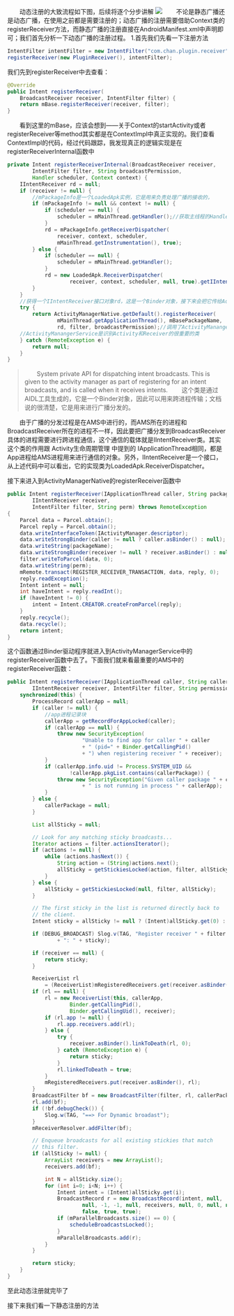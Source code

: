 　　动态注册的大致流程如下图，后续将逐个分步讲解
![](http://i.imgur.com/ga6VQQs.jpg)
　　不论是静态广播还是动态广播，在使用之前都是需要注册的；动态广播的注册需要借助Context类的registerReceiver方法，而静态广播的注册直接在AndroidManifest.xml中声明即可；我们首先分析一下动态广播的注册过程。
1.首先我们先看一下注册方法
```java
IntentFilter intentFilter = new IntentFilter("com.chan.plugin.receiver");
registerReceiver(new PluginReceiver(), intentFilter);
```
我们先到registerReceiver中去查看：
```java
@Override
public Intent registerReceiver(
    BroadcastReceiver receiver, IntentFilter filter) {
    return mBase.registerReceiver(receiver, filter);
}
```
　　看到这里的mBase，应该会想到——关于Context的startActivity或者registerReceiver等method其实都是在ContextImpl中真正实现的。我们查看ContextImpl的代码，经过代码跟踪，我发现真正的逻辑实现是在registerReceiverInternal函数中

```java
private Intent registerReceiverInternal(BroadcastReceiver receiver,
        IntentFilter filter, String broadcastPermission,
        Handler scheduler, Context context) {
    IIntentReceiver rd = null;
    if (receiver != null) {
		//mPackageInfo是一个LoadedApk实例，它是用来负责处理广播的接收的，
        if (mPackageInfo != null && context != null) {
            if (scheduler == null) {
                scheduler = mMainThread.getHandler();//获取主线程的Handler
            }
            rd = mPackageInfo.getReceiverDispatcher(
                receiver, context, scheduler,
                mMainThread.getInstrumentation(), true);
        } else {
            if (scheduler == null) {
                scheduler = mMainThread.getHandler();
            }
            rd = new LoadedApk.ReceiverDispatcher(
                    receiver, context, scheduler, null, true).getIIntentReceiver();
        }
    }
	//获得一个IIntentReceiver接口对象rd，这是一个Binder对象，接下来会把它传给ActivityManagerService，ActivityManagerService在收到相应的广播时，就是通过这个Binder对象来通知MainActivity来接收的。
    try {
        return ActivityManagerNative.getDefault().registerReceiver(
                mMainThread.getApplicationThread(), mBasePackageName,
                rd, filter, broadcastPermission);//调用了ActivityManangerService中的registerReceiver类
	//ActivityManangerService是识别Activity和Receiver的很重要的类
    } catch (RemoteException e) {
        return null;
    }
}
```
>　　System private API for dispatching intent broadcasts. This is given to the activity manager as part of registering for an intent broadcasts, and is called when it receives intents.
　　这个类是通过AIDL工具生成的，它是一个Binder对象，因此可以用来跨进程传输；文档说的很清楚，它是用来进行广播分发的。

　　由于广播的分发过程是在AMS中进行的，而AMS所在的进程和BroadcastReceiver所在的进程不一样，因此要把广播分发到BroadcastReceiver具体的进程需要进行跨进程通信，这个通信的载体就是IIntentReceiver类。其实这个类的作用跟 Activity生命周期管理 中提到的 IApplicationThread相同，都是App进程给AMS进程用来进行通信的对象。另外，IIntentReceiver是一个接口，从上述代码中可以看出，它的实现类为LoadedApk.ReceiverDispatcher。

接下来进入到ActivityManagerNative的registerReceiver函数中

```java
public Intent registerReceiver(IApplicationThread caller, String packageName,
        IIntentReceiver receiver,
        IntentFilter filter, String perm) throws RemoteException
{
    Parcel data = Parcel.obtain();
    Parcel reply = Parcel.obtain();
    data.writeInterfaceToken(IActivityManager.descriptor);
    data.writeStrongBinder(caller != null ? caller.asBinder() : null);
    data.writeString(packageName);
    data.writeStrongBinder(receiver != null ? receiver.asBinder() : null);
    filter.writeToParcel(data, 0);
    data.writeString(perm);
    mRemote.transact(REGISTER_RECEIVER_TRANSACTION, data, reply, 0);
    reply.readException();
    Intent intent = null;
    int haveIntent = reply.readInt();
    if (haveIntent != 0) {
        intent = Intent.CREATOR.createFromParcel(reply);
    }
    reply.recycle();
    data.recycle();
    return intent;
}
```
这个函数通过Binder驱动程序就进入到ActivityManagerService中的registerReceiver函数中去了。下面我们就来看最重要的AMS中的registerReceiver函数：
```java
public Intent registerReceiver(IApplicationThread caller, String callerPackage,
        IIntentReceiver receiver, IntentFilter filter, String permission) {
    synchronized(this) {
        ProcessRecord callerApp = null;
        if (caller != null) {
			//app进程记录块
            callerApp = getRecordForAppLocked(caller);
            if (callerApp == null) {
                throw new SecurityException(
                        "Unable to find app for caller " + caller
                        + " (pid=" + Binder.getCallingPid()
                        + ") when registering receiver " + receiver);
            }
            if (callerApp.info.uid != Process.SYSTEM_UID &&
                    !callerApp.pkgList.contains(callerPackage)) {
                throw new SecurityException("Given caller package " + callerPackage
                        + " is not running in process " + callerApp);
            }
        } else {
            callerPackage = null;
        }

        List allSticky = null;

        // Look for any matching sticky broadcasts...
        Iterator actions = filter.actionsIterator();
        if (actions != null) {
            while (actions.hasNext()) {
                String action = (String)actions.next();
                allSticky = getStickiesLocked(action, filter, allSticky);
            }
        } else {
            allSticky = getStickiesLocked(null, filter, allSticky);
        }

        // The first sticky in the list is returned directly back to
        // the client.
        Intent sticky = allSticky != null ? (Intent)allSticky.get(0) : null;

        if (DEBUG_BROADCAST) Slog.v(TAG, "Register receiver " + filter
                + ": " + sticky);

        if (receiver == null) {
            return sticky;
        }

        ReceiverList rl
            = (ReceiverList)mRegisteredReceivers.get(receiver.asBinder());
        if (rl == null) {
            rl = new ReceiverList(this, callerApp,
                    Binder.getCallingPid(),
                    Binder.getCallingUid(), receiver);
            if (rl.app != null) {
                rl.app.receivers.add(rl);
            } else {
                try {
                    receiver.asBinder().linkToDeath(rl, 0);
                } catch (RemoteException e) {
                    return sticky;
                }
                rl.linkedToDeath = true;
            }
            mRegisteredReceivers.put(receiver.asBinder(), rl);
        }
        BroadcastFilter bf = new BroadcastFilter(filter, rl, callerPackage, permission);
        rl.add(bf);
        if (!bf.debugCheck()) {
            Slog.w(TAG, "==> For Dynamic broadast");
        }
        mReceiverResolver.addFilter(bf);

        // Enqueue broadcasts for all existing stickies that match
        // this filter.
        if (allSticky != null) {
            ArrayList receivers = new ArrayList();
            receivers.add(bf);

            int N = allSticky.size();
            for (int i=0; i<N; i++) {
                Intent intent = (Intent)allSticky.get(i);
                BroadcastRecord r = new BroadcastRecord(intent, null,
                        null, -1, -1, null, receivers, null, 0, null, null,
                        false, true, true);
                if (mParallelBroadcasts.size() == 0) {
                    scheduleBroadcastsLocked();
                }
                mParallelBroadcasts.add(r);
            }
        }

        return sticky;
    }
}
```
至此动态注册就完毕了


接下来我们看一下静态注册的方法
